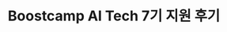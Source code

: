 ---
layout: post
title: Boostcamp AI Tech 7기 지원 후기
description: >
  Howdy! This is an example blog post that shows several types of HTML content supported in this theme.
sitemap: false
categories: [boostcamp]
hide_last_modified: true
---